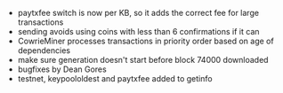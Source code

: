 * paytxfee switch is now per KB, so it adds the correct fee for large transactions
* sending avoids using coins with less than 6 confirmations if it can
* CowrieMiner processes transactions in priority order based on age of dependencies
* make sure generation doesn't start before block 74000 downloaded
* bugfixes by Dean Gores
* testnet, keypoololdest and paytxfee added to getinfo
